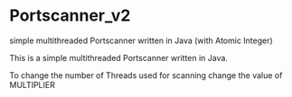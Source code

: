 # Portscanner_v2
simple multithreaded Portscanner written in Java (with Atomic Integer)

This is a simple multithreaded Portscanner written in Java.

To change the number of Threads used for scanning change the value of MULTIPLIER
